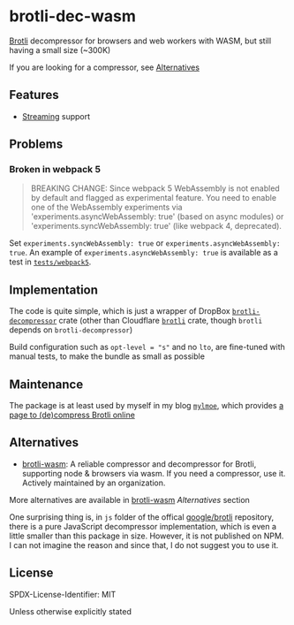 # brotli-dec-wasm

[Brotli](https://github.com/google/brotli) decompressor for browsers and web workers with WASM, but still having a small size (~300K)

If you are looking for a compressor, see [Alternatives](#alternatives)

## Features

- [Streaming](https://brotli.org/decode.html#a234) support

## Problems

### Broken in webpack 5

> BREAKING CHANGE: Since webpack 5 WebAssembly is not enabled by default and flagged as experimental feature.
> You need to enable one of the WebAssembly experiments via 'experiments.asyncWebAssembly: true' (based on async modules) or 'experiments.syncWebAssembly: true' (like webpack 4, deprecated).

Set `experiments.syncWebAssembly: true` or `experiments.asyncWebAssembly: true`.
An example of `experiments.asyncWebAssembly: true` is available as a test in [`tests/webpack5`](tests/webpack5).

## Implementation

The code is quite simple, which is just a wrapper of DropBox [`brotli-decompressor`](https://crates.io/crates/brotli-decompressor) crate (other than Cloudflare [`brotli`](https://crates.io/crates/brotli) crate, though `brotli` depends on `brotli-decompressor`)

Build configuration such as `opt-level = "s"` and no `lto`, are fine-tuned with manual tests, to make the bundle as small as possible

## Maintenance

The package is at least used by myself in my blog [`mylmoe`](https://github.com/myl7/mylmoe), which provides [a page to (de)compress Brotli online](https://myl.moe/utils/brotli)

## Alternatives

- [brotli-wasm](https://github.com/httptoolkit/brotli-wasm): A reliable compressor and decompressor for Brotli, supporting node & browsers via wasm. If you need a compressor, use it. Actively maintained by an organization.

More alternatives are available in [brotli-wasm](https://github.com/httptoolkit/brotli-wasm) _Alternatives_ section

One surprising thing is, in `js` folder of the offical [google/brotli](https://github.com/google/brotli) repository, there is a pure JavaScript decompressor implementation, which is even a little smaller than this package in size. However, it is not published on NPM. I can not imagine the reason and since that, I do not suggest you to use it.

## License

SPDX-License-Identifier: MIT

Unless otherwise explicitly stated
